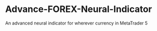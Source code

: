 # Advance-FOREX-Neural-Indicator
An advanced neural indicator for wherever currency in MetaTrader 5
